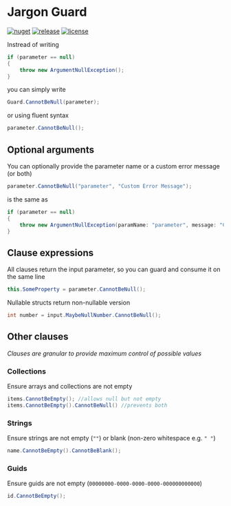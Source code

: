 # Jargon Guard
[![nuget](https://img.shields.io/nuget/v/Jargon.Guard.svg)](https://www.nuget.org/packages/Jargon.Guard/)
[![release](https://img.shields.io/github/release-date/steveniles/Jargon.Guard.svg)](https://github.com/steveniles/Jargon.Guard/releases)
[![license](https://img.shields.io/github/license/steveniles/Jargon.Guard.svg)](https://github.com/steveniles/Jargon.Guard/blob/master/license.txt)

Instread of writing
```csharp
if (parameter == null)
{
    throw new ArgumentNullException();
}
```
you can simply write
```csharp
Guard.CannotBeNull(parameter);
```
or using fluent syntax
```csharp
parameter.CannotBeNull();
```

## Optional arguments
You can optionally provide the parameter name or a custom error message (or both)
```csharp
parameter.CannotBeNull("parameter", "Custom Error Message");
```
is the same as
```csharp
if (parameter == null)
{
    throw new ArgumentNullException(paramName: "parameter", message: "Custom Error Message");
}
```

## Clause expressions
All clauses return the input parameter, so you can guard and consume it on the same line
```csharp
this.SomeProperty = parameter.CannotBeNull();
```
Nullable structs return non-nullable version
```csharp
int number = input.MaybeNullNumber.CannotBeNull();
```

## Other clauses
*Clauses are granular to provide maximum control of possible values*

### Collections
Ensure arrays and collections are not empty
```csharp
items.CannotBeEmpty(); //allows null but not empty
items.CannotBeEmpty().CannotBeNull() //prevents both
```
### Strings
Ensure strings are not empty (`""`) or blank (non-zero whitespace e.g. `" "`)
```csharp
name.CannotBeEmpty().CannotBeBlank();
```

### Guids
Ensure guids are not empty (`00000000-0000-0000-0000-000000000000`)
```csharp
id.CannotBeEmpty();
```
